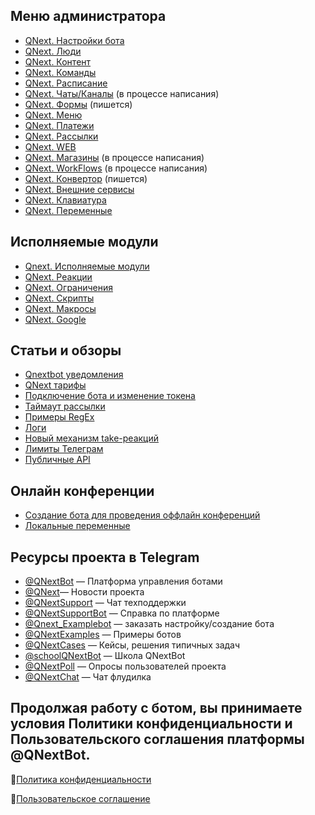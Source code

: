## Меню администратора
* [QNext. Настройки бота](/docs-test/admin/setting)
* [QNext. Люди](/docs-test/admin/people)
* [QNext. Контент](/docs-test/admin/content)
* [QNext. Команды](/docs-test/admin/command)
* [QNext. Расписание](/docs-test/admin/schedule)
* [QNext. Чаты/Каналы](/docs-test/admin/chats-and-channels) (в процессе написания)
* [QNext. Формы](/docs-test/admin/forms) (пишется)
* [QNext. Меню](/docs-test/admin/menu)
* [QNext. Платежи](/docs-test/pay)
* [QNext. Рассылки](/docs-test/admin/newsletters)
* [QNext. WEB](/docs-test/admin/web)
* [QNext. Магазины](/docs-test/admin/stores) (в процессе написания)
* [QNext. WorkFlows](/docs-test/admin/workflow) (в процессе написания)
* [QNext. Конвертор](/docs-test/admin/converter) (пишется)
* [QNext. Внешние сервисы](/docs-test/admin/external-service)
* [QNext. Клавиатура](/docs-test/admin/keyboard)
* [QNext. Переменные](/docs-test/admin/variables)
## Исполняемые модули
* [Qnext. Исполняемые модули](/docs-test/executable-modules)
* [QNext. Реакции](/docs-test/reactions)
* [QNext. Ограничения](/docs-test/restrictions)
* [QNext. Скрипты](/docs-test/script)
* [QNext. Макросы](/docs-test/macros)
* [QNext. Google](/docs-test/admin/google-about)
## Статьи и обзоры
* [Qnextbot уведомления](/docs-test/root/notifications)
* [QNext тарифы](/docs-test/admin/price-about)
* [Подключение бота и изменение токена](/docs-test/root/token-about)
* [Таймаут рассылки](/docs-test/newsletters/timeout)
* [Примеры RegEx](/docs-test/admin/useful-regex)
* [Логи](/docs-test/reactions/log)
* [Новый механизм take-реакций](/docs-test/reactions/new-mechanics)
* [Лимиты Телеграм](https://limits.tginfo.me/ru-RU/)
* [Публичные API](/docs-test/admin/public-api)
## Онлайн конференции
* [Создание бота для проведения оффлайн конференций](https://www.youtube.com/watch?v=DnGL2II51Xg)
* [Локальные переменные](https://www.youtube.com/watch?v=3ify7Ci8D_I)
## Ресурсы проекта в Telegram
* [@QNextBot](https://t.me/QNextBot) — Платформа управления ботами
* [@QNext](http://t.me/QNext)— Новости проекта
* [@QNextSupport](http://t.me/Qnextsupport) — Чат техподдержки
* [@QNextSupportBot](https://t.me/QNextSupportBot) — Cправка по платформе
* [@Qnext_Examplebot](https://t.me/Qnext_Examplebot?start=zakaz) — заказать настройку/создание бота
* [@QNextExamples](https://t.me/QNextExamples) — Примеры ботов
* [@QNextCases](https://t.me/QNextCases) — Кейсы, решения типичных задач
* [@schoolQNextBot](http://t.me/schoolQNextBot) — Школа QNextBot
* [@QNextPoll](https://t.me/QNextPoll) — Опросы пользователей проекта
* [@QNextChat](https://t.me/QNextChat) — Чат флудилка


## Продолжая работу с ботом, вы принимаете условия Политики конфиденциальности и Пользовательского соглашения платформы @QNextBot.

🔸[Политика конфиденциальности](http://qnext.app/docs/privacy.html)

🔸[Пользовательское соглашение](http://qnext.app/docs/terms.html) 
